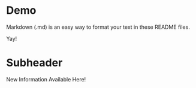 # Demo

Markdown (.md) is an easy way to format your text in these README files.

Yay!

# Subheader

New Information Available Here!
